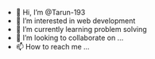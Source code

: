 - 👋 Hi, I’m @Tarun-193
- 👀 I’m interested in web development
- 🌱 I’m currently learning problem solving
- 💞️ I’m looking to collaborate on ...
- 📫 How to reach me ...

<!---
Tarun-193/Tarun-193 is a ✨ special ✨ repository because its `README.md` (this file) appears on your GitHub profile.
You can click the Preview link to take a look at your changes.
--->
